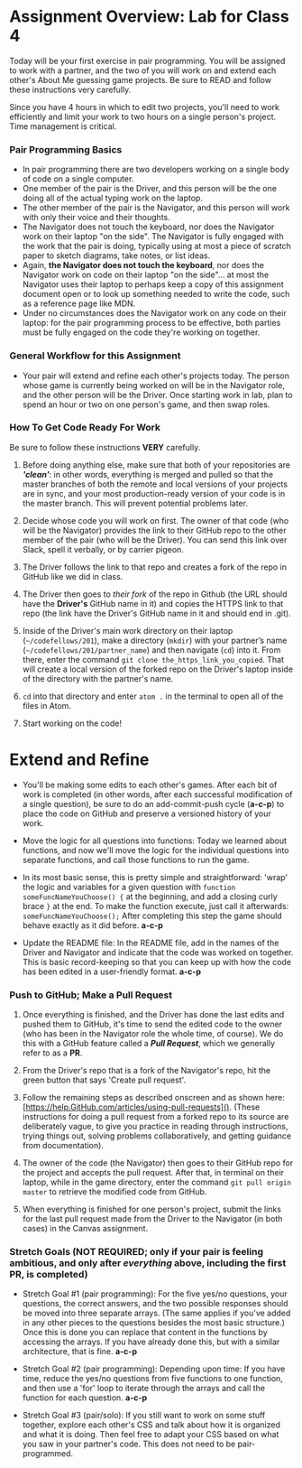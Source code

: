 # Assignment Overview: Lab for Class 4

Today will be your first exercise in pair programming. You will be assigned to work with a partner, and the two of you will work on and extend each other's About Me guessing game projects. Be sure to READ and follow these instructions very carefully.

Since you have 4 hours in which to edit two projects, you'll need to work efficiently and limit your work to two hours on a single person's project. Time management is critical.

### Pair Programming Basics

- In pair programming there are two developers working on a single body of code on a single computer.
- One member of the pair is the Driver, and this person will be the one doing all of the actual typing work on the laptop.
- The other member of the pair is the Navigator, and this person will work with only their voice and their thoughts.
- The Navigator does not touch the keyboard, nor does the Navigator work on their laptop "on the side". The Navigator is fully engaged with the work that the pair is doing, typically using at most a piece of scratch paper to sketch diagrams, take notes, or list ideas.
- Again, **the Navigator does not touch the keyboard**, nor does the Navigator work on code on their laptop "on the side"... at most the Navigator uses their laptop to perhaps keep a copy of this assignment document open or to look up something needed to write the code, such as a reference page like MDN.
- Under no circumstances does the Navigator work on any code on their laptop: for the pair programming process to be effective, both parties must be fully engaged on the code they're working on together.

### General Workflow for this Assignment

- Your pair will extend and refine each other's projects today. The person whose game is currently being worked on will be in the Navigator role, and the other person will be the Driver. Once starting work in lab, plan to spend an hour or two on one person's game, and then swap roles.

### How To Get Code Ready For Work

Be sure to follow these instructions **VERY** carefully.

1. Before doing anything else, make sure that both of your repositories are ***'clean'***: in other words, everything is merged and pulled so that the master branches of both the remote and local versions of your projects are in sync, and your most production-ready version of your code is in the master branch. This will prevent potential problems later.

2. Decide whose code you will work on first. The owner of that code (who will be the Navigator) provides the link to their GitHub repo to the other member of the pair (who will be the Driver). You can send this link over Slack, spell it verbally, or by carrier pigeon.

3. The Driver follows the link to that repo and creates a fork of the repo in GitHub like we did in class.

4. The Driver then goes to *their fork* of the repo in Github (the URL should have the **Driver's** GitHub name in it) and copies the HTTPS link to that repo (the link have the Driver's GitHub name in it and should end in .git).

5. Inside of the Driver's main work directory on their laptop (`~/codefellows/201`), make a directory (`mkdir`) with your partner’s name (`~/codefellows/201/partner_name`) and then navigate (`cd`) into it. From there, enter the command `git clone the_https_link_you_copied`. That will create a local version of the forked repo on the Driver's laptop inside of the directory with the partner's name.

6. `cd` into that directory and enter `atom .` in the terminal to open all of the files in Atom.

7. Start working on the code!

# Extend and Refine

- You'll be making some edits to each other's games. After each bit of work is completed (in other words, after each successful modification of a single question), be sure to do an add-commit-push cycle (**a-c-p**) to place the code on GitHub and preserve a versioned history of your work.

- Move the logic for all questions into functions: Today we learned about functions, and now we'll move the logic for the individual questions into separate functions, and call those functions to run the game.

- In its most basic sense, this is pretty simple and straightforward: 'wrap' the logic and variables for a given question with `function someFuncNameYouChoose() {` at the beginning, and add a closing curly brace `}` at the end. To make the function execute, just call it afterwards: `someFuncNameYouChoose();` After completing this step the game should behave exactly as it did before. **a-c-p**

- Update the README file: In the README file, add in the names of the Driver and Navigator and indicate that the code was worked on together. This is basic record-keeping so that you can keep up with how the code has been edited in a user-friendly format. **a-c-p**

### Push to GitHub; Make a Pull Request

1. Once everything is finished, and the Driver has done the last edits and pushed them to GitHub, it's time to send the edited code to the owner (who has been in the Navigator role the whole time, of course). We do this with a GitHub feature called a ***Pull Request***, which we generally refer to as a **PR**.

2. From the Driver's repo that is a fork of the Navigator's repo, hit the green button that says 'Create pull request'.

3. Follow the remaining steps as described onscreen and as shown here: [https://help.GitHub.com/articles/using-pull-requests](). (These instructions for doing a pull request from a forked repo to its source are deliberately vague, to give you practice in reading through instructions, trying things out, solving problems collaboratively, and getting guidance from documentation).

4. The owner of the code (the Navigator) then goes to their GitHub repo for the project and accepts the pull request. After that, in terminal on their laptop, while in the game directory, enter the command `git pull origin master` to retrieve the modified code from GitHub.

5. When everything is finished for one person's project, submit the links for the last pull request made from the Driver to the Navigator (in both cases) in the Canvas assignment.

### Stretch Goals (NOT REQUIRED; only if your pair is feeling ambitious, and only after *everything* above, including the first PR, is completed)

- Stretch Goal #1 (pair programming): For the five yes/no questions, your questions, the correct answers, and the two possible responses should be moved into three separate arrays. (The same applies if you've added in any other pieces to the questions besides the most basic structure.) Once this is done you can replace that content in the functions by accessing the arrays. If you have already done this, but with a similar architecture, that is fine. **a-c-p**

- Stretch Goal #2 (pair programming): Depending upon time: If you have time, reduce the yes/no questions from five functions to one function, and then use a 'for' loop to iterate through the arrays and call the function for each question.  **a-c-p**

- Stretch Goal #3 (pair/solo): If you still want to work on some stuff together, explore each other's CSS and talk about how it is organized and what it is doing. Then feel free to adapt your CSS based on what you saw in your partner's code. This does not need to be pair-programmed.
